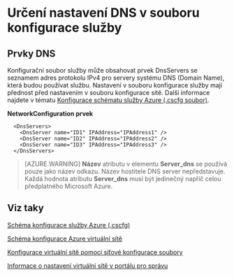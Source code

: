<properties 
   pageTitle="Určení nastavení DNS v souboru konfigurace služby | Microsoft Azure"
   description="Nastavení vlastních DNS pomocí konfiguračního souboru služby pro virtuální sítě"
   services="virtual-network"
   documentationCenter="na"
   authors="jimdial"
   manager="carmonm"
   editor="tysonn" />
<tags 
   ms.service="virtual-network"
   ms.devlang="na"
   ms.topic="article"
   ms.tgt_pltfrm="na"
   ms.workload="infrastructure-services"
   ms.date="02/24/2016"
   ms.author="jdial" />

# <a name="specifying-dns-settings-in-a-service-configuration-file"></a>Určení nastavení DNS v souboru konfigurace služby

## <a name="dns-elements"></a>Prvky DNS

Konfigurační soubor služby může obsahovat prvek DnsServers se seznamem adres protokolu IPv4 pro servery systému DNS (Domain Name), která budou používat službu. Nastavení v souboru konfigurace služby mají přednost před nastavením v souboru konfigurace sítě. Další informace najdete v tématu [Konfigurace schématu služby Azure (.cscfg soubor)](https://msdn.microsoft.com/library/azure/ee758710.aspx).

**NetworkConfiguration prvek**

      <DnsServers>
        <DnsServer name="ID1" IPAddress="IPAddress1" />
        <DnsServer name="ID2" IPAddress="IPAddress2" />
        <DnsServer name="ID3" IPAddress="IPAddress3" />
      </DnsServers>

>[AZURE.WARNING] **Název** atributu v elementu **Server_dns** se používá pouze jako název odkazu. Název hostitele DNS server nepředstavuje. Každá hodnota atributu **Server_dns** musí být jedinečný napříč celou předplatného Microsoft Azure.

## <a name="see-also"></a>Viz taky

[Schéma konfigurace služby Azure (.cscfg)](https://msdn.microsoft.com/library/windowsazure/ee758710)

[Schéma konfigurace Azure virtuální sítě](http://go.microsoft.com/fwlink/?LinkId=248093)

[Konfigurace virtuální sítě pomocí síťové konfigurace soubory](http://go.microsoft.com/fwlink/?LinkId=248094)

[Informace o nastavení virtuální sítě v portálu pro správu](http://go.microsoft.com/fwlink/?LinkId=248092)

